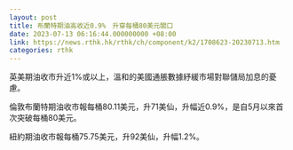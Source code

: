 ```yaml
---
layout: post
title: 布蘭特期油高收近0.9%　升穿每桶80美元關口
date: 2023-07-13 06:16:44.000000000 +08:00
link: https://news.rthk.hk/rthk/ch/component/k2/1708623-20230713.htm
categories: rthk
---
```


英美期油收市升近1%或以上，溫和的美國通脹數據紓緩市場對聯儲局加息的憂慮。

倫敦布蘭特期油收市報每桶80.11美元，升71美仙，升幅近0.9%，是自5月以來首次突破每桶80美元。

紐約期油收市報每桶75.75美元，升92美仙，升幅1.2%。
